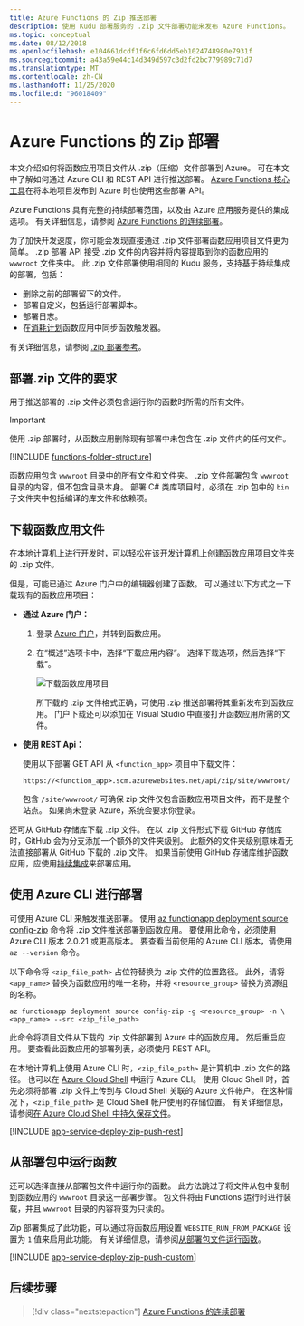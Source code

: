 ```yaml
---
title: Azure Functions 的 Zip 推送部署
description: 使用 Kudu 部署服务的 .zip 文件部署功能来发布 Azure Functions。
ms.topic: conceptual
ms.date: 08/12/2018
ms.openlocfilehash: e104661dcdf1f6c6fd6dd5eb1024748980e7931f
ms.sourcegitcommit: a43a59e44c14d349d597c3d2fd2bc779989c71d7
ms.translationtype: MT
ms.contentlocale: zh-CN
ms.lasthandoff: 11/25/2020
ms.locfileid: "96018409"
---
```

# <a name="zip-deployment-for-azure-functions"></a>Azure Functions 的 Zip 部署

本文介绍如何将函数应用项目文件从 .zip（压缩）文件部署到 Azure。 可在本文中了解如何通过 Azure CLI 和 REST API 进行推送部署。 [Azure Functions 核心工具](functions-run-local.md)在将本地项目发布到 Azure 时也使用这些部署 API。

Azure Functions 具有完整的持续部署范围，以及由 Azure 应用服务提供的集成选项。 有关详细信息，请参阅 [Azure Functions 的连续部署](functions-continuous-deployment.md)。

为了加快开发速度，你可能会发现直接通过 .zip 文件部署函数应用项目文件更为简单。 .zip 部署 API 接受 .zip 文件的内容并将内容提取到你的函数应用的 `wwwroot` 文件夹中。 此 .zip 文件部署使用相同的 Kudu 服务，支持基于持续集成的部署，包括：

+ 删除之前的部署留下的文件。
+ 部署自定义，包括运行部署脚本。
+ 部署日志。
+ 在[消耗计划](functions-scale.md)函数应用中同步函数触发器。

有关详细信息，请参阅 [.zip 部署参考](https://github.com/projectkudu/kudu/wiki/Deploying-from-a-zip-file)。

## <a name="deployment-zip-file-requirements"></a>部署.zip 文件的要求

用于推送部署的 .zip 文件必须包含运行你的函数时所需的所有文件。

>[!IMPORTANT]
> 使用 .zip 部署时，从函数应用删除现有部署中未包含在 .zip 文件内的任何文件。  

[!INCLUDE [functions-folder-structure](../../includes/functions-folder-structure.md)]

函数应用包含 `wwwroot` 目录中的所有文件和文件夹。 .zip 文件部署包含 `wwwroot` 目录的内容，但不包含目录本身。 部署 C# 类库项目时，必须在 .zip 包中的 `bin` 子文件夹中包括编译的库文件和依赖项。

## <a name="download-your-function-app-files"></a>下载函数应用文件

在本地计算机上进行开发时，可以轻松在该开发计算机上创建函数应用项目文件夹的 .zip 文件。

但是，可能已通过 Azure 门户中的编辑器创建了函数。 可以通过以下方式之一下载现有的函数应用项目：

+ **通过 Azure 门户：**

  1. 登录 [Azure 门户](https://portal.azure.com)，并转到函数应用。

  2. 在“概述”选项卡中，选择“下载应用内容”。 选择下载选项，然后选择“下载”。

      ![下载函数应用项目](./media/deployment-zip-push/download-project.png)

     所下载的 .zip 文件格式正确，可使用 .zip 推送部署将其重新发布到函数应用。 门户下载还可以添加在 Visual Studio 中直接打开函数应用所需的文件。

+ **使用 REST Api：**

    使用以下部署 GET API 从 `<function_app>` 项目中下载文件： 

    ```http
    https://<function_app>.scm.azurewebsites.net/api/zip/site/wwwroot/
    ```

    包含 `/site/wwwroot/` 可确保 zip 文件仅包含函数应用项目文件，而不是整个站点。 如果尚未登录 Azure，系统会要求你登录。  

还可从 GitHub 存储库下载 .zip 文件。 在以 .zip 文件形式下载 GitHub 存储库时，GitHub 会为分支添加一个额外的文件夹级别。 此额外的文件夹级别意味着无法直接部署从 GitHub 下载的 .zip 文件。 如果当前使用 GitHub 存储库维护函数应用，应使用[持续集成](functions-continuous-deployment.md)来部署应用。  

## <a name="deploy-by-using-azure-cli"></a><a name="cli"></a>使用 Azure CLI 进行部署

可使用 Azure CLI 来触发推送部署。 使用 [az functionapp deployment source config-zip](/cli/azure/functionapp/deployment/source#az-functionapp-deployment-source-config-zip) 命令将 .zip 文件推送部署到函数应用。 要使用此命令，必须使用 Azure CLI 版本 2.0.21 或更高版本。 要查看当前使用的 Azure CLI 版本，请使用 `az --version` 命令。

以下命令将 `<zip_file_path>` 占位符替换为 .zip 文件的位置路径。 此外，请将 `<app_name>` 替换为函数应用的唯一名称，并将 `<resource_group>` 替换为资源组的名称。

```azurecli-interactive
az functionapp deployment source config-zip -g <resource_group> -n \
<app_name> --src <zip_file_path>
```

此命令将项目文件从下载的 .zip 文件部署到 Azure 中的函数应用。 然后重启应用。 要查看此函数应用的部署列表，必须使用 REST API。

在本地计算机上使用 Azure CLI 时，`<zip_file_path>` 是计算机中 .zip 文件的路径。 也可以在 [Azure Cloud Shell](../cloud-shell/overview.md) 中运行 Azure CLI。 使用 Cloud Shell 时，首先必须将部署 .zip 文件上传到与 Cloud Shell 关联的 Azure 文件帐户。 在这种情况下，`<zip_file_path>` 是 Cloud Shell 帐户使用的存储位置。 有关详细信息，请参阅[在 Azure Cloud Shell 中持久保存文件](../cloud-shell/persisting-shell-storage.md)。

[!INCLUDE [app-service-deploy-zip-push-rest](../../includes/app-service-deploy-zip-push-rest.md)]

## <a name="run-functions-from-the-deployment-package"></a>从部署包中运行函数

还可以选择直接从部署包文件中运行你的函数。 此方法跳过了将文件从包中复制到函数应用的 `wwwroot` 目录这一部署步骤。 包文件将由 Functions 运行时进行装载，并且 `wwwroot` 目录的内容将变为只读的。  

Zip 部署集成了此功能，可以通过将函数应用设置 `WEBSITE_RUN_FROM_PACKAGE` 设置为 `1` 值来启用此功能。 有关详细信息，请参阅[从部署包文件运行函数](run-functions-from-deployment-package.md)。

[!INCLUDE [app-service-deploy-zip-push-custom](../../includes/app-service-deploy-zip-push-custom.md)]

## <a name="next-steps"></a>后续步骤

> [!div class="nextstepaction"]
> [Azure Functions 的连续部署](functions-continuous-deployment.md)

[.zip push deployment reference topic]: https://github.com/projectkudu/kudu/wiki/Deploying-from-a-zip-file
